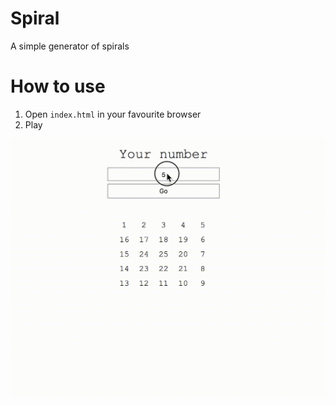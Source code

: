# Spiral 
A simple generator of spirals

# How to use
1) Open `index.html` in your favourite browser 
2) Play

![gif](images/preview.gif)